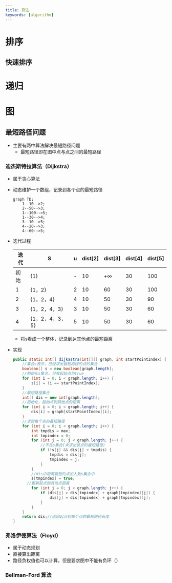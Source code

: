 ```yaml
---
title: 算法
keywords: [algorithm] 
---
```


# 排序

## 快速排序

# 递归

# 图

## 最短路径问题

- 主要有两中算法解决最短路径问题
  - 最短路径即在图中点与点之间的最短路径

### 迪杰斯特拉算法（Dijkstra）

- 属于贪心算法

- 动态维护一个数组，记录到各个点的最短路径

  ```mermaid
  graph TD;
      1--10-->2; 
      2--50-->3;
      1--100-->5;
      1--30-->4;
      3--10-->5;
      4--20-->3;
      4--60-->5;
  ```

- 迭代过程

  | 迭代 | S               | u    | dist[2] | dist[3] | dist[4] | dist[5] |
  | ---- | --------------- | ---- | ------- | ------- | ------- | ------- |
  | 初始 | {1}             | -    | 10      | +∞      | 30      | 100     |
  | 1    | {1，2}          | 2    | 10      | 60      | 30      | 100     |
  | 2    | {1，2，4}       | 4    | 10      | 50      | 30      | 90      |
  | 3    | {1，2，4，3}    | 3    | 10      | 50      | 30      | 60      |
  | 4    | {1，2，4，3，5} | 5    | 10      | 50      | 30      | 60      |

  - 将s看成一个整体，记录到达其他点的最短距离

- 实现

  ```java
  public static int[] dijkastra(int[][] graph, int startPointIndex) {
      //集合s表示，已经求出最短路径的点的集合
      boolean[] s = new boolean[graph.length];
      //初始化s集合，只有起始点为true
      for (int i = 0; i < graph.length; i++) {
          s[i] = (i == startPointIndex);
      }
      //最短路径集合
      int[] dis = new int[graph.length];
      //初始化，起始点到其他点的距离
      for (int i = 0; i < graph.length; i++) {
          dis[i] = graph[startPointIndex][i];
      }
      //求到每个点的最短路径
      for (int i = 0; i < graph.length; i++) {
          int tmpdis = max;
          int tmpindex = 0;
          for (int j = 0; j < graph.length; j++) {
              //不在s集合(未求出该点的最短路径)
              if (!s[j] && dis[j] < tmpdis) {
                  tmpdis = dis[j];
                  tmpindex = j;
              }
          }
          //dis中距离最短的点加入到s集合中
          s[tmpindex] = true;
  	    //更新起点到其他点距离
          for (int j = 0; j < graph.length; j++) {
              if (dis[j] > dis[tmpindex] + graph[tmpindex][j]) {
                  dis[j] = dis[tmpindex] + graph[tmpindex][j];
              }
          }
      }
      return dis;//返回起点到每个点的最短路径长度
  }
  ```

### 弗洛伊德算法（Floyd）

- 属于动态规划
- 直接算出距离
- 路径负权值也可以计算，但是要求图中不能有负环（）

### Bellman-Ford 算法
